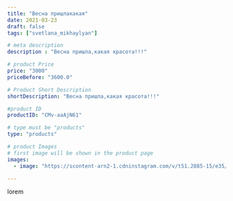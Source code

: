 ```yaml
---
title: "Весна пришлакакая"
date: 2021-03-23
draft: false
tags: ["svetlana_mikhaylyan"]

# meta description
description : "Весна пришла,какая красота!!!"

# product Price
price: "3000"
priceBefore: "3600.0"

# Product Short Description
shortDescription: "Весна пришла,какая красота!!!"

#product ID
productID: "CMv-aaAjN61"

# type must be "products"
type: "products"

# product Images
# first image will be shown in the product page
images:
  - image: "https://scontent-arn2-1.cdninstagram.com/v/t51.2885-15/e35/163599871_3838428566272381_2373605352040198068_n.jpg?se=7&tp=1&_nc_ht=scontent-arn2-1.cdninstagram.com&_nc_cat=101&_nc_ohc=HRiFx7gmk5AAX-WFxTN&ccb=7-4&oh=c0decb2da7aa18f468693ca7a70b21bc&oe=6082DDB6&_nc_sid=86f79a&ig_cache_key=MjUzNTUxOTYwODc0OTQ4MTY1Mw%3D%3D.2-ccb7-4"

---
```

lorem
